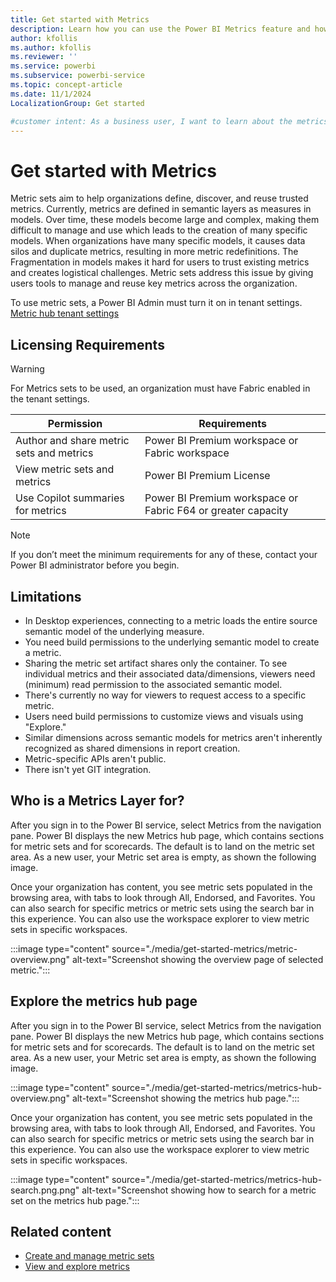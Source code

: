 ```yaml
---
title: Get started with Metrics
description: Learn how you can use the Power BI Metrics feature and how to manage key metrics across your organization.
author: kfollis
ms.author: kfollis
ms.reviewer: ''
ms.service: powerbi
ms.subservice: powerbi-service
ms.topic: concept-article
ms.date: 11/1/2024
LocalizationGroup: Get started

#customer intent: As a business user, I want to learn about the metrics feature so that I can use it in my organization.
---
```


# Get started with Metrics

Metric sets aim to help organizations define, discover, and reuse trusted metrics. Currently, metrics are defined in semantic layers as measures in models. Over time, these models become large and complex, making them difficult to manage and use which leads to the creation of many specific models. When organizations have many specific models, it causes data silos and duplicate metrics, resulting in more metric redefinitions. The Fragmentation in models makes it hard for users to trust existing metrics and creates logistical challenges. Metric sets address this issue by giving users tools to manage and reuse key metrics across the organization.  

To use metric sets, a Power BI Admin must turn it on in tenant settings. [Metric hub tenant settings](/fabric/admin/service-admin-portal-goals-settings)

## Licensing Requirements

> [!WARNING]
> For Metrics sets to be used, an organization must have Fabric enabled in the tenant settings.    

|Permission|Requirements|
|----|----|
|Author and share metric sets and metrics|Power BI Premium workspace or Fabric workspace|
|View metric sets and metrics|Power BI Premium License|
|Use Copilot summaries for metrics|Power BI Premium workspace or Fabric F64 or greater capacity|

> [!NOTE]
> If you don’t meet the minimum requirements for any of these, contact your Power BI administrator before you begin.

## Limitations

- In Desktop experiences, connecting to a metric loads the entire source semantic model of the underlying measure.
- You need build permissions to the underlying semantic model to create a metric.
- Sharing the metric set artifact shares only the container. To see individual metrics and their associated data/dimensions, viewers need (minimum) read permission to the associated semantic model.
- There's currently no way for viewers to request access to a specific metric.
- Users need build permissions to customize views and visuals using "Explore."
- Similar dimensions across semantic models for metrics aren't inherently recognized as shared dimensions in report creation.
- Metric-specific APIs aren't public.
- There isn't yet GIT integration.

## Who is a Metrics Layer for?

After you sign in to the Power BI service, select Metrics from the navigation pane. Power BI displays the new Metrics hub page, which contains sections for metric sets and for scorecards. The default is to land on the metric set area. As a new user, your Metric set area is empty, as shown the following image.

Once your organization has content, you see metric sets populated in the browsing area, with tabs to look through All, Endorsed, and Favorites. You can also search for specific metrics or metric sets using the search bar in this experience. You can also use the workspace explorer to view metric sets in specific workspaces.

:::image type="content" source="./media/get-started-metrics/metric-overview.png" alt-text="Screenshot showing the overview page of selected metric.":::

## Explore the metrics hub page

After you sign in to the Power BI service, select Metrics from the navigation pane. Power BI displays the new Metrics hub page, which contains sections for metric sets and for scorecards. The default is to land on the metric set area. As a new user, your Metric set area is empty, as shown the following image.

:::image type="content" source="./media/get-started-metrics/metrics-hub-overview.png" alt-text="Screenshot showing the metrics hub page.":::

Once your organization has content, you see metric sets populated in the browsing area, with tabs to look through All, Endorsed, and Favorites. You can also search for specific metrics or metric sets using the search bar in this experience.
You can also use the workspace explorer to view metric sets in specific workspaces.

:::image type="content" source="./media/get-started-metrics/metrics-hub-search.png.png" alt-text="Screenshot showing how to search for a metric set on the metrics hub page.":::

## Related content

- [Create and manage metric sets](create-metric-sets.md)
- [View and explore metrics](view-explore-metrics.md)
